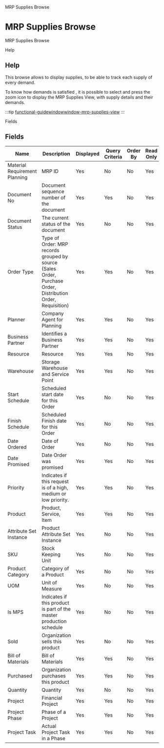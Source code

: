 
MRP Supplies Browse
# MRP Supplies Browse


MRP Supplies Browse

Help
## Help

This browse allows to display supplies, to be able to track each supply of every demand.

To know how demands is satisfied , it is possible to select and press the zoom icon to display the MRP Supplies View, with supply details and their demands.

:::tip
[functional-guidewindowwindow-mrp-supplies-view](functional-guidewindowwindow-mrp-supplies-view.md)
:::

Fields
## Fields




Name                          | Description                                                                                                 | Displayed | Query Criteria | Order By | Read Only | Mandatory
----------------------------- | ----------------------------------------------------------------------------------------------------------- | --------- | -------------- | -------- | --------- | ---------
Material Requirement Planning | MRP ID                                                                                                      | Yes       | No             | No       | Yes       | No       
Document No                   | Document sequence number of the document                                                                    | Yes       | Yes            | No       | Yes       | No       
Document Status               | The current status of the document                                                                          | Yes       | No             | No       | Yes       | No       
Order Type                    | Type of Order: MRP records grouped by source (Sales Order, Purchase Order, Distribution Order, Requisition) | Yes       | Yes            | No       | Yes       | No       
Planner                       | Company Agent for Planning                                                                                  | Yes       | Yes            | No       | Yes       | No       
Business Partner              | Identifies a Business Partner                                                                               | Yes       | Yes            | No       | Yes       | No       
Resource                      | Resource                                                                                                    | Yes       | Yes            | No       | Yes       | No       
Warehouse                     | Storage Warehouse and Service Point                                                                         | Yes       | Yes            | No       | Yes       | No       
Start Schedule                | Scheduled start date for this Order                                                                         | Yes       | No             | No       | Yes       | No       
Finish Schedule               | Scheduled Finish date for this Order                                                                        | Yes       | No             | No       | Yes       | No       
Date Ordered                  | Date of Order                                                                                               | Yes       | No             | No       | Yes       | No       
Date Promised                 | Date Order was promised                                                                                     | Yes       | Yes            | No       | Yes       | No       
Priority                      | Indicates if this request is of a high, medium or low priority.                                             | Yes       | Yes            | No       | Yes       | No       
Product                       | Product, Service, Item                                                                                      | Yes       | Yes            | No       | Yes       | No       
Attribute Set Instance        | Product Attribute Set Instance                                                                              | Yes       | No             | No       | Yes       | No       
SKU                           | Stock Keeping Unit                                                                                          | Yes       | No             | No       | Yes       | No       
Product Category              | Category of a Product                                                                                       | Yes       | No             | No       | Yes       | No       
UOM                           | Unit of Measure                                                                                             | Yes       | No             | No       | Yes       | No       
Is MPS                        | Indicates if this product is part of the master production schedule                                         | Yes       | No             | No       | Yes       | No       
Sold                          | Organization sells this product                                                                             | Yes       | No             | No       | Yes       | No       
Bill of Materials             | Bill of Materials                                                                                           | Yes       | Yes            | No       | Yes       | No       
Purchased                     | Organization purchases this product                                                                         | Yes       | Yes            | No       | Yes       | No       
Quantity                      | Quantity                                                                                                    | Yes       | No             | No       | Yes       | No       
Project                       | Financial Project                                                                                           | Yes       | Yes            | No       | Yes       | No       
Project Phase                 | Phase of a Project                                                                                          | Yes       | Yes            | No       | Yes       | No       
Project Task                  | Actual Project Task in a Phase                                                                              | Yes       | Yes            | No       | Yes       | No       
